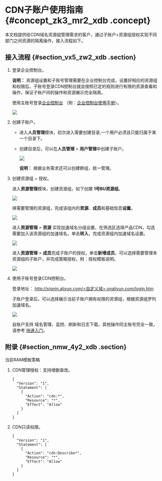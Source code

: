 # CDN子账户使用指南 {#concept_zk3_mr2_xdb .concept}

本文档提供给CDN域名资源组管理需求的客户，通过子账户+资源组授权实现不同部门之间资源的隔离操作，接入流程如下。

## 接入流程 {#section_vx5_zw2_xdb .section}

1.  登录企业控制台。

    **说明：** 资源组设置和子账号管理需要在企业控制台完成，设置好相应的资源组和权限后，子账号登录CDN控制台就会按照已定的规则进行有限的资源查看和操作，保证子账户间的操作和资源展示完全隔离。

    使用主账号登录[企业控制台](https://enterprise.console.aliyun.com/) （附：[企业控制台使用手册](https://help.aliyun.com/document_detail/59910.html)）。

    ![](http://static-aliyun-doc.oss-cn-hangzhou.aliyuncs.com/assets/img/5176/3487_zh-CN.png)

2.  创建子账户。
    -   进入**人员管理**模块，初次进入需要创建目录,一个用户必须且只能归属于某一个目录下。
    -   创建目录后，可以在**人员管理** \> **用户管理**中创建子账户。

        ![](http://static-aliyun-doc.oss-cn-hangzhou.aliyuncs.com/assets/img/5176/3488_zh-CN.png)

        **说明：** 根据业务需求还可以创建群组，统一管理。

3.  创建资源组 + 授权。

    进入**资源管理**模块，创建资源组，如下创建 **1号BU资源组**。

    ![](http://static-aliyun-doc.oss-cn-hangzhou.aliyuncs.com/assets/img/5176/3489_zh-CN.png)

    择需要管理的资源组，完成该组内的**资源**、**成员**和基础信息**设置**。

    ![](http://static-aliyun-doc.oss-cn-hangzhou.aliyuncs.com/assets/img/5176/3490_zh-CN.png)

    进入**资源管理** \> **资源** 实现加速域名分组设置，在筛选区选择产品CDN，勾选需要加入该资源组的加速域名，单击**转入**，完成资源组内加速域名设置。

    ![](http://static-aliyun-doc.oss-cn-hangzhou.aliyuncs.com/assets/img/5176/3491_zh-CN.png)

    进入**资源管理** \> **成员**完成子账户的授权，单击**新增成员**，可以选择需要管理本资源组的子账户，并完成策略授权，附：授权模板说明。

    ![](http://static-aliyun-doc.oss-cn-hangzhou.aliyuncs.com/assets/img/5176/3492_zh-CN.png)

4.  使用子账号登录CDN控制台。

    登录地址： [http://signin.aliyun.com/<自定义域\>.onaliyun.com/login.htm](http://signin.aliyun.com/%3C%E8%87%AA%E5%AE%9A%E4%B9%89%E5%9F%9F%3E.onaliyun.com/login.htm)

    子账户登录后，可以选择展示当前子账户拥有权限的资源组，根据资源组罗列加速域名。

    ![](http://static-aliyun-doc.oss-cn-hangzhou.aliyuncs.com/assets/img/5176/3493_zh-CN.png)

    自账户支持 域名管理、监控、刷新和日志下载，其他操作同主账号完全一致，请参考 [快速入门](https://help.aliyun.com/document_detail/27112.html)。


## 附录 {#section_nmw_4y2_xdb .section}

当前RAM模板策略

1.  CDN管理授权：支持增删查改。

    ```
    {
      "Version": "1",
      "Statement": [
        {
          "Action": "cdn:*",
          "Resource": "*",
          "Effect": "Allow"
        }
      ]
    }
    ```

2.  CDN只读权限。

    ```
    {
      "Version": "1",
      "Statement": [
        {
          "Action": "cdn:Describe*",
          "Resource": "*",
          "Effect": "Allow"
        }
      ]
    }
    ```


